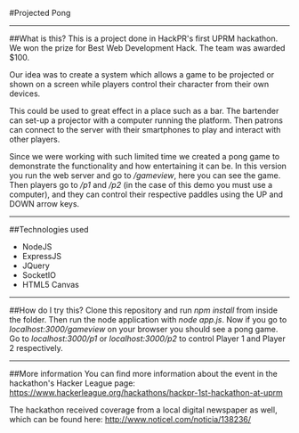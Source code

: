 #Projected Pong


***


##What is this?
This is a project done in HackPR's first UPRM hackathon. We won the prize for Best Web Development Hack. The team was awarded $100.

Our idea was to create a system which allows a game to be projected or shown on a screen while players control their character from their own devices. 

This could be used to great effect in a place such as a bar. The bartender can set-up a projector with a computer running the platform. Then patrons can connect to the server with their smartphones to play and interact with other players.

Since we were working with such limited time we created a pong game to demonstrate the functionality and how entertaining it can be. In this version you run the web server and go to */gameview*, here you can see the game. Then players go to */p1* and */p2* (in the case of this demo you must use a computer), and they can control their respective paddles using the UP and DOWN arrow keys.


***


##Technologies used
 * NodeJS
 * ExpressJS
 * JQuery
 * SocketIO
 * HTML5 Canvas 


***


##How do I try this?
Clone this repository and run *npm install* from inside the folder. Then run the node application with *node app.js*. 
Now if you go to *localhost:3000/gameview* on your browser you should see a pong game. Go to *localhost:3000/p1* or *localhost:3000/p2* to control Player 1 and Player 2 respectively. 


***


##More information
You can find more information about the event in the hackathon's Hacker League page:
<https://www.hackerleague.org/hackathons/hackpr-1st-hackathon-at-uprm>


The hackathon received coverage from a local digital newspaper as well, which can be found here:
<http://www.noticel.com/noticia/138236/>